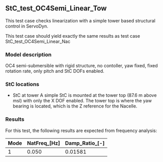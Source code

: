 ## StC\_test\_OC4Semi\_Linear\_Tow

This test case checks linearization with a simple tower based structural control in ServoDyn.

This test case should yield exactly the same results as test case StC\_test\_OC4Semi\_Linear\_Nac

### Model description

OC4 semi-submersible with rigid structure, no contoller, yaw fixed, fixed rotation rate, only pitch and StC DOFs enabled.

### StC locations

- StC at tower
     A simple StC is mounted at the tower top (87.6 m above msl) with only the X DOF enabled.  The tower top is where the yaw bearing is located, which is the Z reference for the Nacelle.

### Results

For this test, the following results are expected from frequency analysis:

| Mode | NatFreq\_[Hz] | Damp\_Ratio\_[-] |
| ---- | ------------ | --------------- |
|  1   |   0.050      |   0.01581       |

